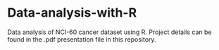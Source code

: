 # Data-analysis-with-R
Data analysis of NCI-60 cancer dataset using R. Project details can be found in the .pdf presentation file in this repository.

